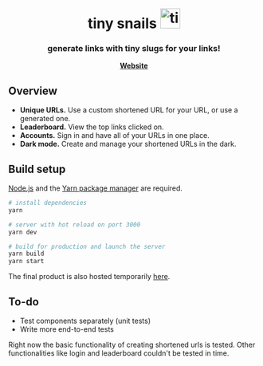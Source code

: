 <h1 align="center">
	tiny snails <img
		width="40"
		alt="tiny snails"
		src="https://github.com/pedrozaalex/tiny_snails/raw/master/static/snail.png">
</h1>

<h3 align="center">
	generate links with tiny slugs for your links!
</h3>

<p align="center">
	<strong>
		<a href="https://tny-snls.xyz/">Website</a>
	</strong>
</p>

## Overview

- **Unique URLs.** Use a custom shortened URL for your URL, or use a generated one.
- **Leaderboard.** View the top links clicked on.
- **Accounts.** Sign in and have all of your URLs in one place.
- **Dark mode.** Create and manage your shortened URLs in the dark.

## Build setup

[Node.js](https://nodejs.org/) and the [Yarn package manager](https://yarnpkg.com/) are required.

```sh
# install dependencies
yarn

# server with hot reload on port 3000
yarn dev

# build for production and launch the server
yarn build
yarn start
```

The final product is also hosted temporarily [here](https://tny-snls.xyz/).

## To-do

- Test components separately (unit tests)
- Write more end-to-end tests

Right now the basic functionality of creating shortened urls is tested. Other functionalities like login and leaderboard couldn't be tested in time.
